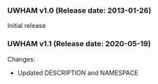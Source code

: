 ### UWHAM v1.0 (Release date: 2013-01-26)

Initial release 

### UWHAM v1.1 (Release date: 2020-05-19)

Changes:

* Updated DESCRIPTION and NAMESPACE